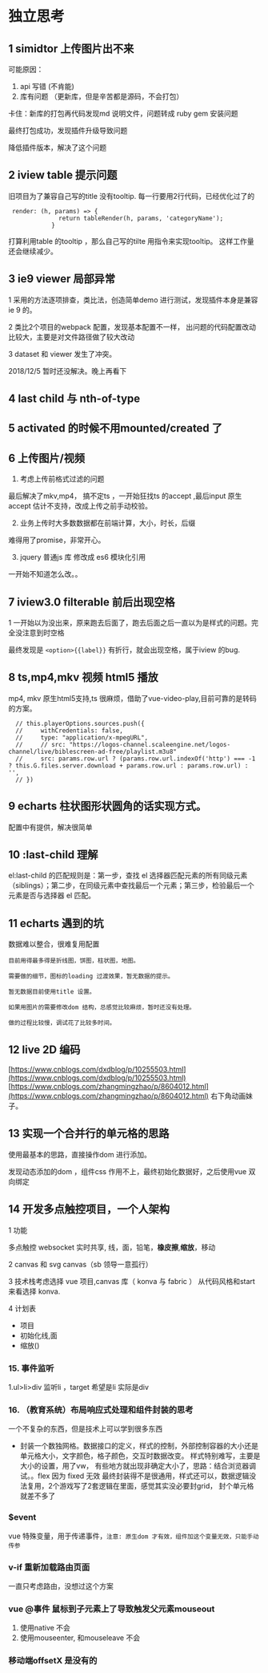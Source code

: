 # 独立思考

## 1 simidtor 上传图片出不来

可能原因：
1. api 写错 (不肯能) 
2. 库有问题 （更新库，但是辛苦都是源码，不会打包）

卡住：新库的打包再代码发现md 说明文件，问题转成 ruby gem 安装问题

最终打包成功，发现插件升级导致问题

降低插件版本，解决了这个问题

## 2 iview table 提示问题

旧项目为了兼容自己写的title 没有tooltip. 每一行要用2行代码，已经优化过了的

```
 render: (h, params) => {
              return tableRender(h, params, 'categoryName');
            }
```

打算利用table 的tooltip ，那么自己写的tilte 用指令来实现tooltip。 这样工作量还会继续减少。


## 3 ie9 viewer 局部异常

1 采用的方法逐项排查，类比法，创造简单demo 进行测试，发现插件本身是兼容ie 9 的。

2 类比2个项目的webpack 配置，发现基本配置不一样， 出问题的代码配置改动比较大，主要是对文件路径做了较大改动

3 dataset 和 viewer 发生了冲突。

2018/12/5 暂时还没解决。晚上再看下

## 4 last child 与 nth-of-type 



## 5 activated 的时候不用mounted/created 了



## 6 上传图片/视频

1. 考虑上传前格式过滤的问题

最后解决了mkv,mp4， 搞不定ts ，一开始狂找ts 的accept ,最后input 原生accept 估计不支持，改成上传之前手动校验。

2. 业务上传时大多数数据都在前端计算，大小，时长，后缀

难得用了promise，非常开心。 

3. jquery 普通js 库 修改成 es6 模块化引用

一开始不知道怎么改。。 

## 7 iview3.0  filterable 前后出现空格

1 一开始以为没出来，原来跑去后面了，跑去后面之后一直以为是样式的问题。完全没注意到时空格

最终发现是 `<option>{{label}}` 有折行，就会出现空格，属于iview 的bug. 

## 8 ts,mp4,mkv 视频 html5 播放

mp4, mkv 原生html5支持,ts 很麻烦，借助了vue-video-play,目前可靠的是转码的方案。

```
  // this.playerOptions.sources.push({
  //     withCredentials: false,
  //     type: "application/x-mpegURL",
  //     // src: "https://logos-channel.scaleengine.net/logos-channel/live/biblescreen-ad-free/playlist.m3u8"
  //     src: params.row.url ? (params.row.url.indexOf('http') === -1 ? this.G.files.server.download + params.row.url : params.row.url) : '',
  // })

```

## 9 echarts 柱状图形状圆角的话实现方式。

配置中有提供，解决很简单


## 10 :last-child 理解

 el:last-child 的匹配规则是：第一步，查找 el 选择器匹配元素的所有同级元素（siblings）；第二步，在同级元素中查找最后一个元素；第三步，检验最后一个元素是否与选择器 el 匹配。


## 11 echarts 遇到的坑

   数据难以整合，很难复用配置

    目前用得最多得是折线图，饼图，柱状图，地图。

    需要做的细节，图标的loading 过渡效果，暂无数据的提示。

    暂无数据目前使用title 设置。

    如果用图片的需要修改dom 结构，总感觉比较麻烦，暂时还没有处理。

    做的过程比较慢，调试花了比较多时间。

## 12 live 2D 编码
[https://www.cnblogs.com/dxdblog/p/10255503.html](https://www.cnblogs.com/dxdblog/p/10255503.html)
[https://www.cnblogs.com/zhangmingzhao/p/8604012.html](https://www.cnblogs.com/zhangmingzhao/p/8604012.html) 右下角动画妹子。


## 13 实现一个合并行的单元格的思路

使用最基本的思路，直接操作dom  进行添加。

发现动态添加的dom ，组件css 作用不上，最终初始化数据好，之后使用vue 双向绑定



## 14 开发多点触控项目，一个人架构

1 功能

 多点触控  websocket 实时共享, 线，面，铅笔，**橡皮擦**,**缩放**，移动 

2 canvas 和 svg  canvas（sb 领导一意孤行）

3 技术栈考虑选择 vue 项目,canvas 库（ konva 与 fabric ） 从代码风格和start 来看选择 konva.


4 计划表

 * 项目
 * 初始化线,面
 * 缩放()


### 15. 事件监听

1.ul>li>div   监听li ，target 希望是li 实际是div


### 16. （教育系统）布局响应式处理和组件封装的思考

一个不复杂的东西，但是技术上可以学到很多东西
* 封装一个数独网格。数据接口的定义，样式的控制，外部控制容器的大小还是单元格大小，文字颜色，格子颜色，交互时数据改变。
样式特别难写，主要是大小的设置，用了vw， 有些地方就出现非确定大小了，思路：结合浏览器调试。。flex 因为 fixed 无效
最终封装得不是很通用，样式还可以，数据逻辑没法复用，2个游戏写了2套逻辑在里面，感觉其实没必要封grid， 封个单元格就差不多了

### $event

vue 特殊变量，用于传递事件，`注意: 原生dom 才有效，组件加这个变量无效，只能手动传参`


### v-if 重新加载路由页面

一直只考虑路由，没想过这个方案


### vue @事件 鼠标到子元素上了导致触发父元素mouseout 

1. 使用native 不会
2. 使用mouseenter, 和mouseleave 不会

### 移动端offsetX 是没有的